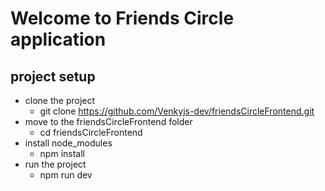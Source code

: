 # Welcome to Friends Circle application

## project setup

- clone the project
  - git clone https://github.com/Venkyjs-dev/friendsCircleFrontend.git
- move to the friendsCircleFrontend folder
  - cd friendsCircleFrontend
- install node_modules
  - npm install
- run the project
  - npm run dev
